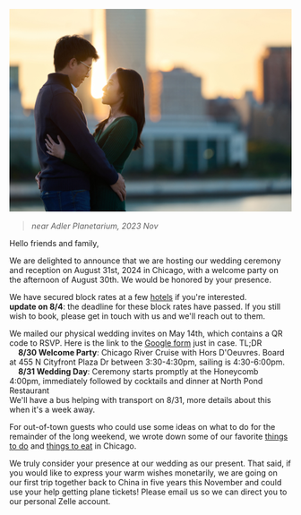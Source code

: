 ![engagement photo](./photos/abby_bill.jpg)
>*near Adler Planetarium, 2023 Nov*

Hello friends and family, 

We are delighted to announce that we are hosting our wedding ceremony and reception on August 31st, 2024 in Chicago, with a welcome party on the afternoon of August 30th. We would be honored by your presence.

We have secured block rates at a few [hotels](/hotel_block.md) if you're interested. <br>
**update on 8/4**: the deadline for these block rates have passed. If you still wish to book, please get in touch with us and we'll reach out to them.

We mailed our physical wedding invites on May 14th, which contains a QR code to RSVP. Here is the link to the [Google form](https://docs.google.com/forms/d/1qKb-qkMPHtPiIATk7a7MEcVVhMSMDfSrbLthg31Gu0Q/) just in case. TL;DR <br>
&nbsp; &nbsp; **8/30 Welcome Party**: Chicago River Cruise with Hors D'Oeuvres. Board at 455 N Cityfront Plaza Dr between 3:30-4:30pm, sailing is 4:30-6:00pm.<br>
&nbsp; &nbsp; **8/31 Wedding Day**: Ceremony starts promptly at the Honeycomb 4:00pm, immediately followed by cocktails and dinner at North Pond Restaurant<br>
We'll have a bus helping with transport on 8/31, more details about this when it's a week away.

For out-of-town guests who could use some ideas on what to do for the remainder of the long weekend, we wrote down some of our favorite [things to do](/fun.md) and [things to eat](/food.md) in Chicago. 

We truly consider your presence at our wedding as our present. That said, if you would like to express your warm wishes monetarily, we are going on our first trip together back to China in five years this November and could use your help getting plane tickets! Please email us so we can direct you to our personal Zelle account.
